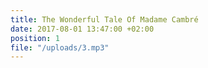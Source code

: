 ```yaml
---
title: The Wonderful Tale Of Madame Cambré
date: 2017-08-01 13:47:00 +02:00
position: 1
file: "/uploads/3.mp3"
---
```



